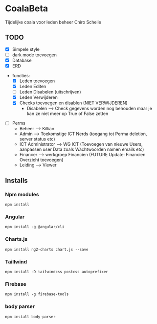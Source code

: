 # CoalaBeta

Tijdelijke coala voor leden beheer Chiro Schelle

## TODO

- [x] Simpele style
- [ ] dark mode toevoegen
- [x] Database
- [x] ERD
- functies:
  - [x] Leden toevoegen
  - [x] Leden Editen
  - [ ] Leden Disabelen (uitschrijven)
  - [x] Leden Verwijderen
  - [x] Checks toevoegen en disablen (NIET VERWIJDEREN)
    - Disabelen --> Check gegevens worden nog behouden maar je kan ze niet meer op True of False zetten
- [ ] Perms
  - Beheer --> Killian
  - Admin --> Toekomstige ICT Nerds (toegang tot Perma deletion, server status etc)
  - ICT Administrator --> WG ICT (Toevoegen van nieuwe Users, aanpassen user Data zoals Wachtwoorden namen emails etc)
  - Financer --> werkgroep Financien (FUTURE Update: Financien Overzicht toevoegen)
  - Leiding --> Viewer

## Installs

### Npm modules
```npm install```

### Angular
```npm install -g @angular/cli```

### Charts.js
```npm install ng2-charts chart.js --save```

### Taillwind
```npm install -D tailwindcss postcss autoprefixer```

### Firebase 
```npm install -g firebase-tools```

### body parser
```npm install body-parser```
